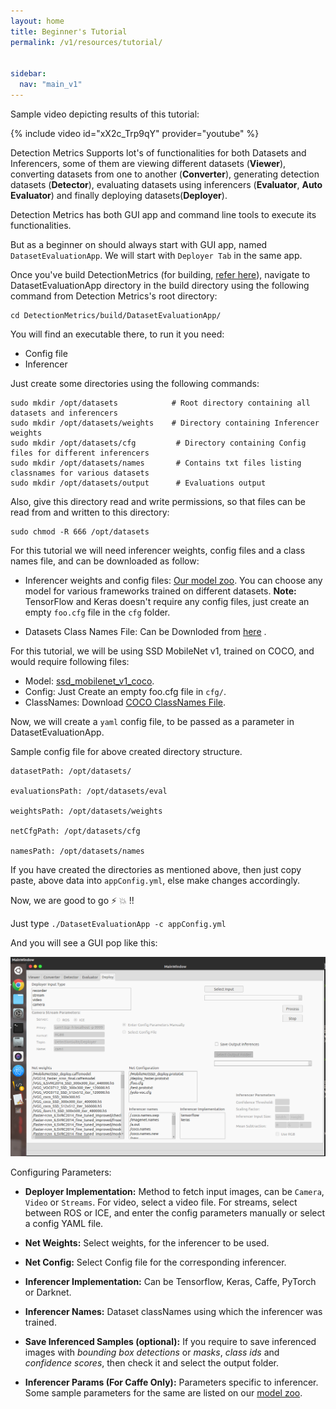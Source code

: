 ```yaml
---
layout: home
title: Beginner's Tutorial
permalink: /v1/resources/tutorial/


sidebar:
  nav: "main_v1"
---
```


Sample video depicting results of this tutorial:

{% include video id="xX2c_Trp9qY" provider="youtube" %}

Detection Metrics Supports lot's of functionalities for both Datasets and Inferencers, some of them are viewing different datasets (**Viewer**), converting datasets from one to another (**Converter**), generating detection datasets (**Detector**),
evaluating datasets using inferencers (**Evaluator**, **Auto Evaluator**) and finally deploying datasets(**Deployer**).

Detection Metrics has both GUI app and command line tools to execute its functionalities.

But as a beginner on should always start with GUI app, named ```DatasetEvaluationApp```. We will start with ```Deployer Tab``` in the same app.

Once you've build DetectionMetrics (for building, [refer here](../../installation/)), navigate to DatasetEvaluationApp directory in the build directory using the following command from Detection Metrics's root directory:

```
cd DetectionMetrics/build/DatasetEvaluationApp/
```

You will find an executable there, to run it you need:

* Config file
* Inferencer

Just create some directories using the following commands:
```
sudo mkdir /opt/datasets            # Root directory containing all datasets and inferencers
sudo mkdir /opt/datasets/weights    # Directory containing Inferencer weights
sudo mkdir /opt/datasets/cfg         # Directory containing Config files for different inferencers
sudo mkdir /opt/datasets/names       # Contains txt files listing classnames for various datasets
sudo mkdir /opt/datasets/output      # Evaluations output
```
Also, give this directory read and write permissions, so that files can be read from and written to this directory:
```
sudo chmod -R 666 /opt/datasets
```

For this tutorial we will need inferencer weights, config files and a class names file, and can be downloaded as follow:

* Inferencer weights and config files: [Our model zoo](../model_zoo). You can choose any model for various frameworks trained on different datasets.
**Note:** TensorFlow and Keras doesn't require any config files, just create an empty `foo.cfg` file in the ```cfg``` folder.

* Datasets Class Names File: Can be Downloded from [here](../classnames) .




For this tutorial, we will be using SSD MobileNet v1, trained on COCO, and would require following files:
- Model: [ssd_mobilenet_v1_coco](http://download.tensorflow.org/models/object_detection/ssd_mobilenet_v1_coco_2018_01_28.tar.gz).
- Config: Just Create an empty foo.cfg file in `cfg/`.
- ClassNames: Download [COCO ClassNames File](https://github.com/JdeRobot/DetectionMetrics/blob/master/samples/names/coco.names).



Now, we will create a `yaml` config file, to be passed as a parameter in DatasetEvaluationApp.

Sample config file for above created directory structure.
```
datasetPath: /opt/datasets/

evaluationsPath: /opt/datasets/eval

weightsPath: /opt/datasets/weights

netCfgPath: /opt/datasets/cfg

namesPath: /opt/datasets/names
```

If you have created the directories as mentioned above, then just copy paste, above data into ```appConfig.yml```, else make changes accordingly.

Now, we are good to go :zap: :boom: !!

Just type ``` ./DatasetEvaluationApp -c appConfig.yml ```

And you will see a GUI pop like this:

![Detection Metrics StartUp](../../../assets/images/detection_studio_gui.png)

Configuring Parameters:
* **Deployer Implementation:** Method to fetch input images, can be `Camera`, `Video` or `Streams`. For video, select a video file. For streams, select between ROS or ICE, and enter the config parameters manually or select a config YAML file.

* **Net Weights:** Select weights, for the inferencer to be used.

* **Net Config:** Select Config file for the corresponding inferencer.

* **Inferencer Implementation:** Can be Tensorflow, Keras, Caffe, PyTorch or Darknet.

* **Inferencer Names:** Dataset classNames using which the inferencer was trained.

* **Save Inferenced Samples (optional):** If you require to save inferenced images with *bounding box detections* or *masks*, *class ids* and *confidence scores*, then check it and select the output folder.

* **Inferencer Params (For Caffe Only):** Parameters specific to inferencer. Some sample parameters for the same are listed on our [model zoo](../model_zoo).
